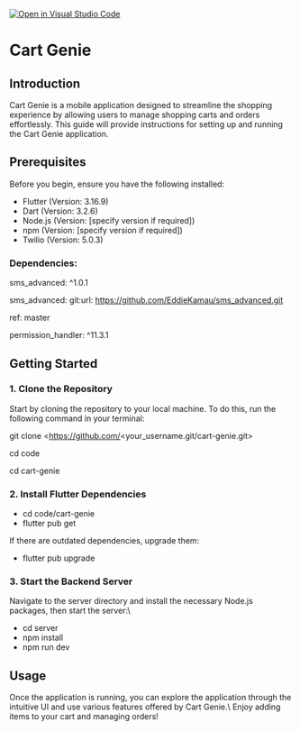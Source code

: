 [![Open in Visual Studio Code](https://classroom.github.com/assets/open-in-vscode-718a45dd9cf7e7f842a935f5ebbe5719a5e09af4491e668f4dbf3b35d5cca122.svg)](https://classroom.github.com/online_ide?assignment_repo_id=13380437&assignment_repo_type=AssignmentRepo)
# Cart Genie

## Introduction

Cart Genie is a mobile application designed to streamline the shopping experience by allowing users to manage shopping carts and orders effortlessly. This guide will provide instructions for setting up and running the Cart Genie application.

## Prerequisites

Before you begin, ensure you have the following installed:

- Flutter (Version: 3.16.9)
- Dart (Version: 3.2.6)
- Node.js (Version: [specify version if required])
- npm (Version: [specify version if required])
- Twilio (Version: 5.0.3)

### Dependencies:

sms_advanced: ^1.0.1

sms_advanced:
  git:url: https://github.com/EddieKamau/sms_advanced.git
    
   ref: master

permission_handler: ^11.3.1

## Getting Started

### 1. Clone the Repository

Start by cloning the repository to your local machine. To do this, run the following command in your terminal:

git clone <https://github.com/<your_username.git/cart-genie.git>

cd code

cd cart-genie

### 2. Install Flutter Dependencies

- cd code/cart-genie
- flutter pub get

If there are outdated dependencies, upgrade them:
- flutter pub upgrade

### 3. Start the Backend Server

Navigate to the server directory and install the necessary Node.js packages, then start the server:\

- cd server
- npm install
- npm run dev

## Usage

Once the application is running, you can explore the application through the intuitive UI and use various features offered by Cart Genie.\ Enjoy adding items to your cart and managing orders!